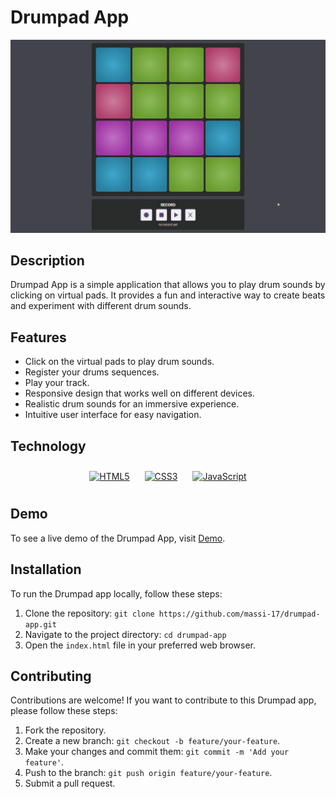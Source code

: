 # Drumpad App

![Drumpad Screenshot](assets/screenshot.png)

## Description

Drumpad App is a simple application that allows you to play drum sounds by clicking on virtual pads. It provides a fun and interactive way to create beats and experiment with different drum sounds.

## Features

- Click on the virtual pads to play drum sounds.
- Register your drums sequences. 
- Play your track.
- Responsive design that works well on different devices.
- Realistic drum sounds for an immersive experience.
- Intuitive user interface for easy navigation.

## Technology

<div align="center">  
<a href="https://en.wikipedia.org/wiki/HTML5" target="_blank"><img style="margin: 10px" src="https://profilinator.rishav.dev/skills-assets/html5-original-wordmark.svg" alt="HTML5" height="75" /></a> 
<a href="https://www.w3schools.com/css/" target="_blank"><img style="margin: 10px" src="https://profilinator.rishav.dev/skills-assets/css3-original-wordmark.svg" alt="CSS3" height="75" /></a>  
<a href="https://www.javascript.com/" target="_blank"><img style="margin: 10px" src="https://profilinator.rishav.dev/skills-assets/javascript-original.svg" alt="JavaScript" height="75" /></a>  
</div>

## Demo

To see a live demo of the Drumpad App, visit [Demo](https://www.massidev.com/portfolio/drumpad/).

## Installation

To run the Drumpad app locally, follow these steps:

1. Clone the repository: `git clone https://github.com/massi-17/drumpad-app.git`
2. Navigate to the project directory: `cd drumpad-app`
3. Open the `index.html` file in your preferred web browser.

## Contributing

Contributions are welcome! If you want to contribute to this Drumpad app, please follow these steps:

1. Fork the repository.
2. Create a new branch: `git checkout -b feature/your-feature`.
3. Make your changes and commit them: `git commit -m 'Add your feature'`.
4. Push to the branch: `git push origin feature/your-feature`.
5. Submit a pull request.

